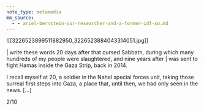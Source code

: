 ```yaml
---
note_type: metamedia
mm_source:
  - - ariel-bernstein-our-researcher-and-a-former-idf-so.md
---
```


![[3226523899511882950_3226523884043314051.jpg]]

| write these words 20 days after that
cursed Sabbath, during which many
hundreds of my people were
slaughtered, and nine years after | was
sent to fight Hamas inside the Gaza Strip,
back in 2014.

I recall myself at 20, a soldier in the Nahal
special forces unit, taking those surreal
first steps into Gaza, a place that, until
then, we had only seen in the news. [...]

2/10

